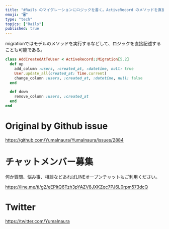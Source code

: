 ```yaml
---
title: "#Rails のマイグレーションにロジックを書く。ActiveRecord のメソッドを直接実行する。"
emoji: "🖥"
type: "tech"
topics: ["Rails"]
published: true
---
```


migrationではモデルのメソッドを実行するなどして、ロジックを直接記述することも可能である。

```rb
class AddCreatedAtToUser < ActiveRecord::Migration[5.2]
  def up
    add_column :users, :created_at, :datetime, null: true
    User.update_all(created_at: Time.current)
    change_column :users, :created_at, :datetime, null: false
  end

  def down
    remove_column :users, :created_at
  end
end

```

# Original by Github issue

https://github.com/YumaInaura/YumaInaura/issues/2884








<!-- Update From Qiita API -->

# チャットメンバー募集


何か質問、悩み事、相談などあればLINEオープンチャットもご利用ください。

https://line.me/ti/g2/eEPltQ6Tzh3pYAZV8JXKZqc7PJ6L0rpm573dcQ





# Twitter


https://twitter.com/YumaInaura


<!-- Update From Qiita API -->


